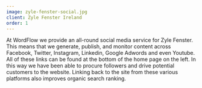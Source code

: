 ```yaml
---
image: zyle-fenster-social.jpg
client: Zyle Fenster Ireland
order: 1
---
```

At WordFlow we provide an all-round social media service for Zyle Fenster. This means that we generate, publish, and monitor content across Facebook, Twitter, Instagram, Linkedin,  Google Adwords and even Youtube. All of these links can be found at the bottom of the home page on the left. In this way we have been able to procure followers and drive potential customers to the website. Linking back to the site from these various platforms also improves organic search ranking.
